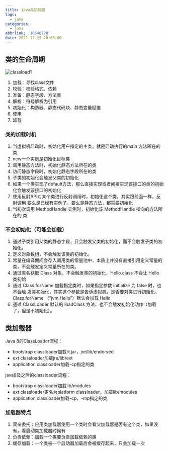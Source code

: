 ```yaml
---
title: java类加载器
tags:
  - java
categories:
  - java
abbrlink: '10546720'
date: 2021-12-25 20:03:00
---
```


## 类的生命周期

![classload1](classload1.png)

1. 加载：寻找class文件
2. 校验：校验格式、依赖
3. 准备：静态字段、方法表
4. 解析：符号解析为引用
5. 初始化：构造器、静态代码块、静态变量赋值
6. 使用
7. 卸载

### 类的加载时机

1. 当虚拟机启动时，初始化用户指定的主类，就是启动执行的main 方法所在的类
2. new一个实例是初始化目标类
3. 调用静态方法时，初始化静态方法所在的类
4. 访问静态字段时，初始化静态字段所在的类
5. 子类的初始化会触发父类的初始化
6. 如果一个类实现了default方法，那么直接实现或者间接实现该接口的类的初始化会触发该接口的初始化
7. 使用反射API对某个类进行反射调用时，初始化这个类，其实跟前面一样，反射调用 要么是已经有实例了，要么是静态方法，都需要初始化
8. 当初次调用 MethodHandle 实例时，初始化该 MethodHandle 指向的方法所在的 类

### 不会初始化（可能会加载）

1. 通过子类引用父类的静态字段，只会触发父类的初始化，而不会触发子类的初始化。 
2. 定义对象数组，不会触发该类的初始化。 
3. 常量在编译期间会存入调用类的常量池中，本质上并没有直接引用定义常量的类，不会触发定义常量所在的类。 
4. 通过类名获取 Class 对象，不会触发类的初始化，Hello.class 不会让 Hello 类初始
5. 通过 Class.forName 加载指定类时，如果指定参数 initialize 为 false 时，也不会触 发类初始化，其实这个参数是告诉虚拟机，是否要对类进行初始化。Class.forName （“jvm.Hello”）默认会加载 Hello 
6. 通过 ClassLoader 默认的 loadClass 方法，也不会触发初始化动作（加载了，但是不初始化）。

## 类加载器

Java 8的ClassLoader流程：

- bootstrap classloader加载rt.jar，jre/lib/endorsed
- ext classloader加载jre/lib/ext
- application classloader加载-cp指定的类

java9及之后的classloader流程：

- bootstrap classloader加载lib/modules
- ext classloader更名为platform classloader，加载lib/modules
- application classloader加载-cp，-mp指定的类

### 加载器特点

1. 双亲委托：应用类加载器使用一个类时会看父加载器是否有这个类，如果没有，看启动类加载器时候有
2. 负责依赖：加载一个类要负责加载依赖的类
3. 缓存加载：一个类被一个启动器加载后会被缓存起来，只会加载一次

